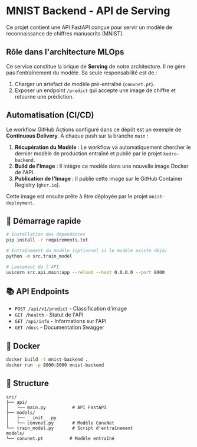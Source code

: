 # MNIST Backend - API de Serving

Ce projet contient une API FastAPI conçue pour servir un modèle de reconnaissance de chiffres manuscrits (MNIST).

## Rôle dans l'architecture MLOps

Ce service constitue la brique de **Serving** de notre architecture. Il ne gère pas l'entraînement du modèle. Sa seule responsabilité est de :
1.  Charger un artefact de modèle pré-entraîné (`convnet.pt`).
2.  Exposer un endpoint `/predict` qui accepte une image de chiffre et retourne une prédiction.

## Automatisation (CI/CD)

Le workflow GitHub Actions configuré dans ce dépôt est un exemple de **Continuous Delivery**. À chaque push sur la branche `main` :
1.  **Récupération du Modèle** : Le workflow va automatiquement chercher le dernier modèle de production entraîné et publié par le projet `kedro-backend`.
2.  **Build de l'Image** : Il intègre ce modèle dans une nouvelle image Docker de l'API.
3.  **Publication de l'Image** : Il publie cette image sur le GitHub Container Registry (`ghcr.io`).

Cette image est ensuite prête à être déployée par le projet `mnist-deployment`.

## 🚀 Démarrage rapide

```bash
# Installation des dépendances
pip install -r requirements.txt

# Entraînement du modèle (optionnel si le modèle existe déjà)
python -m src.train_model

# Lancement de l'API
uvicorn src.api.main:app --reload --host 0.0.0.0 --port 8000
```

## 📚 API Endpoints

- `POST /api/v1/predict` - Classification d'image
- `GET /health` - Statut de l'API  
- `GET /api/info` - Informations sur l'API
- `GET /docs` - Documentation Swagger

## 🐳 Docker

```bash
docker build -t mnist-backend .
docker run -p 8000:8000 mnist-backend
```

## 📁 Structure

```
src/
├── api/
│   └── main.py          # API FastAPI
├── models/
│   ├── __init__.py
│   └── convnet.py       # Modèle ConvNet
└── train_model.py       # Script d'entraînement
models/
└── convnet.pt          # Modèle entraîné
``` 